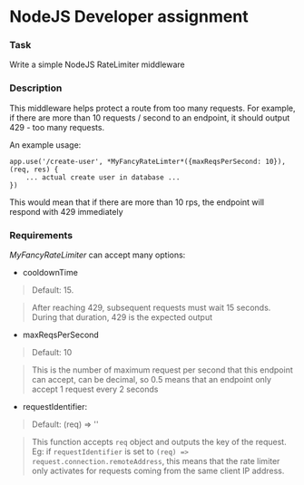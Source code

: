 # NodeJS Developer assignment

### Task
Write a simple NodeJS RateLimiter middleware

### Description
This middleware helps protect a route from too many requests.
For example, if there are more than 10 requests / second to an endpoint, it should output 429 - too many requests.

An example usage:

    app.use('/create-user', *MyFancyRateLimter*({maxReqsPerSecond: 10}), (req, res) {
        ... actual create user in database ...
    })

This would mean that if there are more than 10 rps, the endpoint will respond with 429 immediately

### Requirements
*MyFancyRateLimiter* can accept many options:
- cooldownTime

> Default: 15.

> After reaching 429, subsequent requests must wait 15 seconds. During that duration, 429 is the expected output

- maxReqsPerSecond

> Default: 10

> This is the number of maximum request per second that this endpoint can accept, can be decimal, so 0.5 means that an endpoint only accept 1 request every 2 seconds

- requestIdentifier:

> Default: (req) => ''

> This function accepts `req` object and outputs the key of the request. Eg: if `requestIdentifier` is set to `(req) => request.connection.remoteAddress`, this means that the rate limiter only activates for requests coming from the same client IP address.